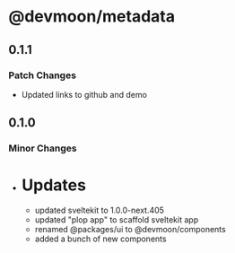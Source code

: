 # @devmoon/metadata

## 0.1.1

### Patch Changes

- Updated links to github and demo

## 0.1.0

### Minor Changes

- # Updates
  - updated sveltekit to 1.0.0-next.405
  - updated "plop app" to scaffold sveltekit app
  - renamed @packages/ui to @devmoon/components
  - added a bunch of new components
